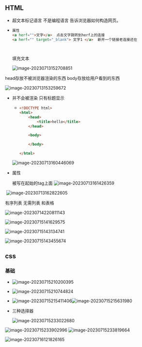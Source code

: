 

## HTML

* 超文本标记语言 不是编程语言 告诉浏览器如何构造网页。

* ```html
  属性
  <a herf="">文字</a>  点击文字跳转到herf上的连接
  <a herf="" target="_blank"> 文字1 </a>  新开一个链接老连接还在 
                            
                 
  ```
  
  填充文本
  
  ![image-20230713152708851](E:\mynote\dev\uniappstu\前端基础.assets\image-20230713152708851.png)

head存放不被浏览器渲染的东西  body存放给用户看到的东西

![image-20230713153259672](E:\mynote\dev\uniappstu\前端基础.assets\image-20230713153259672.png)

* <head>并不会被渲染 只有标题显示

  * ```html
    <!DOCTYPE html>
    <html>
        <head>
            <title>hello</title>
        </head>
        
        <body>
            
        </body>
        
    </html>
    
    ```
    
    
  
  ![image-20230713160446069](E:\mynote\dev\uniappstu\前端基础.assets\image-20230713160446069.png)



* 属性

   被写在起始的tag上面 ![image-20230713161426359](E:\mynote\dev\uniappstu\前端基础.assets\image-20230713161426359.png)

​		![image-20230713162822605](E:\mynote\dev\uniappstu\前端基础.assets\image-20230713162822605.png)

有序列表 无需列表 和表格 

![image-20230714220811143](E:\mynote\dev\uniappstu\前端基础.assets\image-20230714220811143.png)

![image-20230715141629575](E:\mynote\dev\uniappstu\前端基础.assets\image-20230715141629575.png)

![image-20230715143134741](E:\mynote\dev\uniappstu\前端基础.assets\image-20230715143134741.png)

![image-20230715143455674](E:\mynote\dev\uniappstu\前端基础.assets\image-20230715143455674.png)





## css

### 基础

* ![image-20230715210200395](E:\mynote\dev\uniappstu\前端基础.assets\image-20230715210200395.png)

* ![image-20230715210744824](E:\mynote\dev\uniappstu\前端基础.assets\image-20230715210744824.png)

* ![image-20230715215411406](E:\mynote\dev\uniappstu\前端基础.assets\image-20230715215411406.png)![image-20230715215631980](E:\mynote\dev\uniappstu\前端基础.assets\image-20230715215631980.png)

* 三种选择器

  ![image-20230715233022680](E:\mynote\dev\uniappstu\前端基础.assets\image-20230715233022680.png)

![image-20230715233902996](E:\mynote\dev\uniappstu\前端基础.assets\image-20230715233902996.png)		![image-20230715233819664](E:\mynote\dev\uniappstu\前端基础.assets\image-20230715233819664.png)

![image-20230716121826165](前端基础.assets/image-20230716121826165.png)
